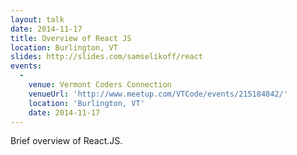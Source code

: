 ```yaml
---
layout: talk
date: 2014-11-17
title: Overview of React JS
location: Burlington, VT
slides: http://slides.com/samselikoff/react
events:
  - 
    venue: Vermont Coders Connection
    venueUrl: 'http://www.meetup.com/VTCode/events/215184842/'
    location: 'Burlington, VT'
    date: 2014-11-17
---
```


Brief overview of React.JS.
